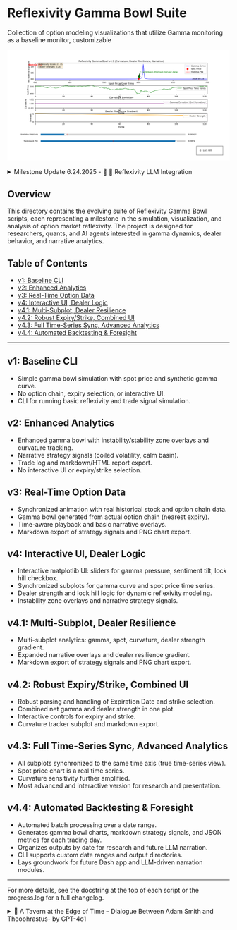 # Reflexivity Gamma Bowl Suite

Collection of option modeling visualizations that utilize Gamma monitoring as a baseline monitor, customizable

![sample](media/gamma_reflexivity_bowl.png)



<details><summary>Milestone Update 6.24.2025 - 🧠 🤔 Reflexivity LLM Integration </summary>

A Dash app can be run with ```python  reflexivity_dash.py``` after ```manifest_utils.py``` has been run *after* ```reflexivity_gamma_bowlv44.py``` allows for a powerful dynamic:

## Quick Start

1. Clone the repo and install requirements.
2. Add your OpenAI API key to a `.env` file.
3. Run the batch processor:
   ```
   python reflexivity_gamma_bowlv44.py --ticker SPY --start 2025-04-24 --end 2025-06-24
   ```
4. Build the manifest:
   ```
   python manifest_utils.py
   ```
5. Launch the Dash app:
   ```
   python reflexivity_dash.py
   ```
6. Click **“💬 Generate Thinker Debate”** to see LLM-powered market commentary!

![sample](media/reflexivity_dash.PNG)

  
</details>

## Overview
This directory contains the evolving suite of Reflexivity Gamma Bowl scripts, each representing a milestone in the simulation, visualization, and analysis of option market reflexivity. The project is designed for researchers, quants, and AI agents interested in gamma dynamics, dealer behavior, and narrative analytics.

## Table of Contents
- [v1: Baseline CLI](#v1-baseline-cli)
- [v2: Enhanced Analytics](#v2-enhanced-analytics)
- [v3: Real-Time Option Data](#v3-real-time-option-data)
- [v4: Interactive UI, Dealer Logic](#v4-interactive-ui-dealer-logic)
- [v4.1: Multi-Subplot, Dealer Resilience](#v41-multi-subplot-dealer-resilience)
- [v4.2: Robust Expiry/Strike, Combined UI](#v42-robust-expirystrike-combined-ui)
- [v4.3: Full Time-Series Sync, Advanced Analytics](#v43-full-time-series-sync-advanced-analytics)
- [v4.4: Automated Backtesting & Foresight](#v44-automated-backtesting--foresight)

---

## v1: Baseline CLI
- Simple gamma bowl simulation with spot price and synthetic gamma curve.
- No option chain, expiry selection, or interactive UI.
- CLI for running basic reflexivity and trade signal simulation.

## v2: Enhanced Analytics
- Enhanced gamma bowl with instability/stability zone overlays and curvature tracking.
- Narrative strategy signals (coiled volatility, calm basin).
- Trade log and markdown/HTML report export.
- No interactive UI or expiry/strike selection.

## v3: Real-Time Option Data
- Synchronized animation with real historical stock and option chain data.
- Gamma bowl generated from actual option chain (nearest expiry).
- Time-aware playback and basic narrative overlays.
- Markdown export of strategy signals and PNG chart export.

## v4: Interactive UI, Dealer Logic
- Interactive matplotlib UI: sliders for gamma pressure, sentiment tilt, lock hill checkbox.
- Synchronized subplots for gamma curve and spot price time series.
- Dealer strength and lock hill logic for dynamic reflexivity modeling.
- Instability zone overlays and narrative strategy signals.

## v4.1: Multi-Subplot, Dealer Resilience
- Multi-subplot analytics: gamma, spot, curvature, dealer strength gradient.
- Expanded narrative overlays and dealer resilience gradient.
- Markdown export of strategy signals and PNG chart export.

## v4.2: Robust Expiry/Strike, Combined UI
- Robust parsing and handling of Expiration Date and strike selection.
- Combined net gamma and dealer strength in one plot.
- Interactive controls for expiry and strike.
- Curvature tracker subplot and markdown export.

## v4.3: Full Time-Series Sync, Advanced Analytics
- All subplots synchronized to the same time axis (true time-series view).
- Spot price chart is a real time series.
- Curvature sensitivity further amplified.
- Most advanced and interactive version for research and presentation.

## v4.4: Automated Backtesting & Foresight
- Automated batch processing over a date range.
- Generates gamma bowl charts, markdown strategy signals, and JSON metrics for each trading day.
- Organizes outputs by date for research and future LLM narration.
- CLI supports custom date ranges and output directories.
- Lays groundwork for future Dash app and LLM-driven narration modules.

---

For more details, see the docstring at the top of each script or the progress.log for a full changelog. 

<details>
<summary>🍻 A Tavern at the Edge of Time – Dialogue Between Adam Smith and Theophrastus- by GPT-4o1</summary>

Adam Smith (raising his tankard):

“In my time, markets were but fields of wheat and wool. Now I see your ‘gamma bowls’—these curvature waves and reflexive pressures. The invisible hand? A dealer now, hedging with precision.”

Theophrastus (smiling, sketching a parabola on a napkin):

“Markets today are living organisms, Adam. Your hand remains, but now it trembles with feedback—sentiment, narrative, central banks whispering in IV slopes. We've merely decoded its tremors.”

Smith (leaning forward):

“Tell me, this dealer strength—he sounds a lot like my butcher and baker, motivated by need, not foresight. But you model him with slope and curvature?”

Theophrastus:

“Exactly! And yet, their aggregate motion builds bowls—reflexive vessels. One tilt, and the marble runs. It's no longer just price we trade… it's anticipation.”

Smith (chuckling):

“And here I thought supply and demand was subtle! You lot are conjuring narrative overlays and calling them ‘calm basins’ and ‘harvest zones.’ You’ve turned economic gravity into art.”

Theophrastus (raising a toast):

“To the new philosophers—not of ethics or metaphysics—but of implied volatility and emergent strategy. May your reflexive scrolls always anticipate the flip!”

Smith:

“Aye. And may the marble never roll off the edge unnoticed.”

  
</details>


